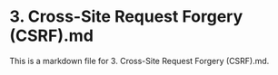# 3. Cross-Site Request Forgery (CSRF).md

This is a markdown file for 3. Cross-Site Request Forgery (CSRF).md.